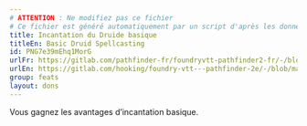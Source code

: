 ```yaml
---
# ATTENTION : Ne modifiez pas ce fichier
# Ce fichier est généré automatiquement par un script d'après les données du module Foundry VTT officiel et de sa traduction
title: Incantation du Druide basique
titleEn: Basic Druid Spellcasting
id: PNG7e39mEhq1MorG
urlFr: https://gitlab.com/pathfinder-fr/foundryvtt-pathfinder2-fr/-/blob/master/data/feats/PNG7e39mEhq1MorG.htm
urlEn: https://gitlab.com/hooking/foundry-vtt---pathfinder-2e/-/blob/master/packs/data/feats.db/basic-druid-spellcasting.json
group: feats
layout: dons
---
```

Vous gagnez les avantages d’incantation basique.


